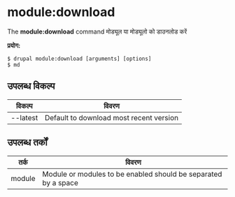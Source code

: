 # module:download
The **module:download** command मोड्यूल या मोड्यूलो को डाउनलोड करें

**प्रयोग:**
```
$ drupal module:download [arguments] [options] 
$ md  
```

## उपलब्ध विकल्प
विकल्प | विवरण
-------|-------------
--latest | Default to download most recent version

## उपलब्ध तर्कों  
तर्क | विवरण
---------|-------------
module | Module or modules to be enabled should be separated by a space
